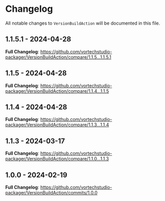 # Changelog

All notable changes to `VersionBuildAction` will be documented in this file.

## 1.1.5.1 - 2024-04-28

**Full Changelog**: https://github.com/vortechstudio-packager/VersionBuildAction/compare/1.1.5...1.1.5.1

## 1.1.5 - 2024-04-28

**Full Changelog**: https://github.com/vortechstudio-packager/VersionBuildAction/compare/1.1.4...1.1.5

## 1.1.4 - 2024-04-28

**Full Changelog**: https://github.com/vortechstudio-packager/VersionBuildAction/compare/1.1.3...1.1.4

## 1.1.3 - 2024-03-17

**Full Changelog**: https://github.com/vortechstudio-packager/VersionBuildAction/compare/1.1.0...1.1.3

## 1.0.0 - 2024-02-19

**Full Changelog**: https://github.com/vortechstudio-packager/VersionBuildAction/commits/1.0.0

